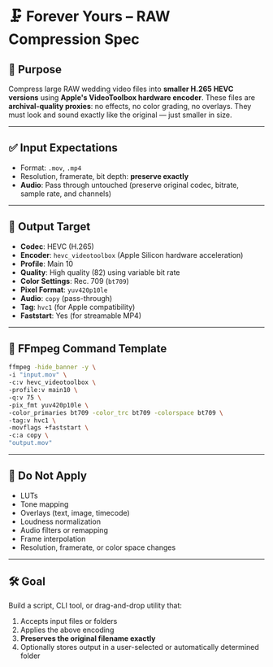 # 🗜️ Forever Yours – RAW Compression Spec

## 🎯 Purpose

Compress large RAW wedding video files into **smaller H.265 HEVC versions** using **Apple's VideoToolbox hardware encoder**. These files are **archival-quality proxies**: no effects, no color grading, no overlays. They must look and sound exactly like the original — just smaller in size.

---

## ✅ Input Expectations

- Format: `.mov`, `.mp4`
- Resolution, framerate, bit depth: **preserve exactly**
- **Audio**: Pass through untouched (preserve original codec, bitrate, sample rate, and channels)

---

## 🧪 Output Target

- **Codec**: HEVC (H.265)
- **Encoder**: `hevc_videotoolbox` (Apple Silicon hardware acceleration)
- **Profile**: Main 10
- **Quality**: High quality (82) using variable bit rate
- **Color Settings**: Rec. 709 (`bt709`)
- **Pixel Format**: `yuv420p10le`
- **Audio**: `copy` (pass-through)
- **Tag**: `hvc1` (for Apple compatibility)
- **Faststart**: Yes (for streamable MP4)

---

## 🧾 FFmpeg Command Template

```bash
ffmpeg -hide_banner -y \
-i "input.mov" \
-c:v hevc_videotoolbox \
-profile:v main10 \
-q:v 75 \
-pix_fmt yuv420p10le \
-color_primaries bt709 -color_trc bt709 -colorspace bt709 \
-tag:v hvc1 \
-movflags +faststart \
-c:a copy \
"output.mov"
```

---

## 🛑 Do Not Apply

- LUTs
- Tone mapping
- Overlays (text, image, timecode)
- Loudness normalization
- Audio filters or remapping
- Frame interpolation
- Resolution, framerate, or color space changes

---

## 🛠 Goal

Build a script, CLI tool, or drag-and-drop utility that:
1. Accepts input files or folders
2. Applies the above encoding
3. **Preserves the original filename exactly**
4. Optionally stores output in a user-selected or automatically determined folder
